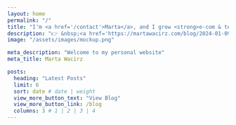 ```yaml
---
layout: home
permalink: "/"
title: "I'm <a href='/contact'>Marta</a>, and I grow <strong>e-com & tech companies</strong> profitably with affiliate marketing and paid ads. 🚀"
description: "👉 &nbsp;<a href='https://martawacirz.com/blog/2024-01-09-community-building/'>affiliate marketing</a> <br>👉&nbsp; paid media <br>👉&nbsp;creative strategy"
image: "/assets/images/mockup.png"

meta_description: "Welcome to my personal website"
meta_title: Marta Wacirz

posts:
  heading: "Latest Posts"
  limit: 6
  sort: date # date | weight
  view_more_button_text: "View Blog"
  view_more_button_link: /blog
  columns: 3 # 1 | 2 | 3 | 4
---
```

